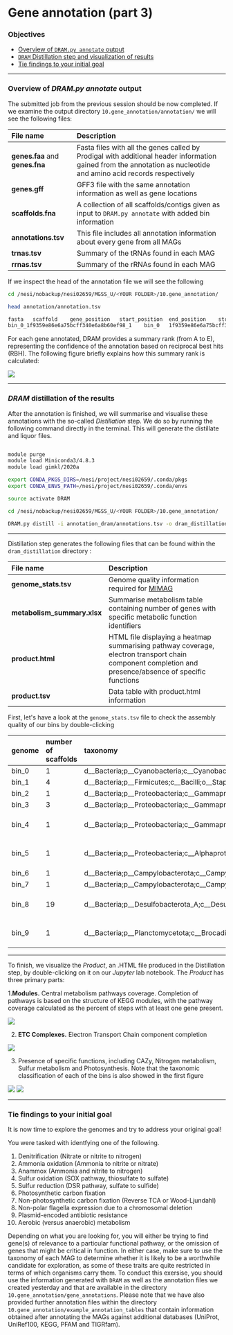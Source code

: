 # Gene annotation (part 3)

### Objectives

* [Overview of `DRAM.py annotate` output](#overview-of-drampy-annotate-output)
* [`DRAM` Distillation step and visualization of results](#dram-distillation-of-the-results)
* [Tie findings to your initial goal](#tie-findings-to-your-initial-goal)

---

### Overview of *DRAM.py annotate* output

The submitted job from the previous session should be now completed. If we examine the output directory `10.gene_annotation/annotation/` we will see the following files:

|File name | Description|
|:--- | :--- | 
|**genes.faa** and **genes.fna** | Fasta files with all the genes called by Prodigal with additional header information gained from the annotation as nucleotide and amino acid records respectively |
|**genes.gff** | GFF3 file with the same annotation information as well as gene locations |
|**scaffolds.fna** | A collection of all scaffolds/contigs given as input to `DRAM.py annotate` with added bin information |
|**annotations.tsv** | This file includes all annotation information about every gene from all MAGs |
|**trnas.tsv** | Summary of the tRNAs found in each MAG |
|**rrnas.tsv** | Summary of the rRNAs found in each MAG |

If we inspect the head of the annotation file we will see the following

```bash
cd /nesi/nobackup/nesi02659/MGSS_U/<YOUR FOLDER>/10.gene_annotation/

head annotation/annotation.tsv

fasta	scaffold	gene_position	start_position	end_position	strandedness	rank	kegg_id	kegg_hit	uniref_id	uniref_hit	uniref_taxonomy	uniref_RBH	uniref_identity	uniref_bitScore	uniref_eVal	peptidase_id	peptidase_family	peptidase_hit	peptidase_RBH	peptidase_identity	peptidase_bitScore	peptidase_eVal	pfam_hits	cazy_hits	vogdb_description	vogdb_categories	heme_regulatory_motif_count
bin_0_1f9359e86e6a75bcff340e6a8b60ef98_1	bin_0	1f9359e86e6a75bcff340e6a8b60ef98	1	205	1371	1	B	K02338	DNA polymerase III subunit beta [EC:2.7.7.7]	Q7V9E7_PROMM	UniRef90_Q7V9E7 Beta sliding clamp n=10 Tax=Prochlorococcus TaxID=1218 RepID=Q7V9E7_PROMM	Prochlorococcus	True	0.8959999999999999	726.0	1.5509999999999984e-233								DNA polymerase III beta subunit, C-terminal domain [PF02768.16]; DNA polymerase III beta subunit, N-terminal domain [PF00712.20]; DNA polymerase III beta subunit, central domain [PF02767.17]		sp|P9WNU1|DPO3B_MYCTU Beta sliding clamp; XhXr	Xr;Xh	0

```
For each gene annotated, DRAM provides a summary rank (from A to E), representing the confidence of the annotation based on reciprocal best hits (RBH). The following figure briefly explains how this summary rank is calculated:

![](https://github.com/GenomicsAotearoa/metagenomics_summer_school/blob/MGSS2020_DEV/materials/figures/ex14_DRAM_annotation_rank.png)



---

### *DRAM* distillation of the results

After the annotation is finished, we will summarise and visualise these annotations with the so-called *Distillation* step. We do so by running the following command directly in the terminal. This will generate the distillate and liquor files.

```bash

module purge
module load Miniconda3/4.8.3
module load gimkl/2020a

export CONDA_PKGS_DIRS=/nesi/project/nesi02659/.conda/pkgs
export CONDA_ENVS_PATH=/nesi/project/nesi02659/.conda/envs

source activate DRAM

cd /nesi/nobackup/nesi02659/MGSS_U/<YOUR FOLDER>/10.gene_annotation/

DRAM.py distill -i annotation_dram/annotations.tsv -o dram_distillation --trna_path annotation_dram/trnas.tsv --rrna_path annotation_dram/rrnas.tsv

```
---

Distillation step generates the following files that can be found within the ```dram_distillation``` directory :

|File name | Description|
|:--- | :--- |
|**genome_stats.tsv**| Genome quality information required for [MIMAG](https://www.nature.com/articles/nbt.3893) |
|**metabolism_summary.xlsx**| Summarise metabolism table containing number of genes with specific metabolic function identifiers |
|**product.html**| HTML file displaying a heatmap summarising pathway coverage, electron transport chain component completion and presence/absence of specific functions |
|**product.tsv**| Data table with product.html information |


First, let's have a look at the ```genome_stats.tsv``` file to check the assembly quality of our bins by double-clicking


|genome|number of scaffolds|taxonomy|completeness score|contamination score|5S rRNA|16S rRNA|23S rRNA|tRNA count|assembly quality|
|:--- | :--- |:--- | :--- |:--- | :--- |:--- | :--- |:--- | :--- |
|bin_0|1|d__Bacteria;p__Cyanobacteria;c__Cyanobacteriia;o__Synechococcales;f__Cyanobiaceae;g__Prochlorococcus_C;s__|100|0.14|-|2 present|2 present|47|med|
|bin_1|4|d__Bacteria;p__Firmicutes;c__Bacilli;o__Staphylococcales;f__Staphylococcaceae;g__Staphylococcus;s__|99.51|0.08|6 present|5 present|5 present|60|med|
|bin_2|1|d__Bacteria;p__Proteobacteria;c__Gammaproteobacteria;o__Pseudomonadales;f__Pseudomonadaceae;g__Pseudomonas;s__|96.45|0.11|3 present|-|-|43|med|
|bin_3|3|d__Bacteria;p__Proteobacteria;c__Gammaproteobacteria;o__Enterobacterales;f__Vibrionaceae;g__Vibrio;s__|99.73|0.03|9 present|8 present|8 present|98|med|
|bin_4|1|d__Bacteria;p__Proteobacteria;c__Gammaproteobacteria;o__Burkholderiales;f__Nitrosomonadaceae;g__Nitrosomonas;s__|99.97|0.74|bin_4, (74043, 74150)|bin_4, (69143, 70676)|bin_4, (71085, 73967)|42|high|
|bin_5|1|d__Bacteria;p__Proteobacteria;c__Alphaproteobacteria;o__Rhizobiales;f__Xanthobacteraceae;g__Nitrobacter;s__|99.8|0|bin_5, (643507, 643615)|bin_5, (638306, 639791)|bin_5, (640621, 643431)|49|high|
|bin_6|1|d__Bacteria;p__Campylobacterota;c__Campylobacteria;o__Nautiliales;f__Nautiliaceae;g__;s__|99.59|0.41|4 present|4 present|4 present|49|med|
|bin_7|1|d__Bacteria;p__Campylobacterota;c__Campylobacteria;o__Campylobacterales;f__Arcobacteraceae;g__Arcobacter;s__|99.59|2.98|4 present|4 present|4 present|54|med|
|bin_8|19|d__Bacteria;p__Desulfobacterota_A;c__Desulfovibrionia;o__Desulfovibrionales;f__Desulfovibrionaceae;g__Desulfovibrio;s__|99.41|0|2 present|bin_8, (3744, 5289)|bin_8, (379, 3300)|57|med|
|bin_9|1|d__Bacteria;p__Planctomycetota;c__Brocadiae;o__Brocadiales;f__Brocadiaceae;g__;s__|97.8|1.65|bin_9, (1066028, 1066130)|bin_9, (1069811, 1071397)|bin_9, (1066309, 1069302)|46|high|

---

To finish, we visualize the *Product*, an .HTML file produced in the Distillation step, by double-clicking on it on our *Jupyter* lab notebook. The *Product* has three primary parts:

1.**Modules.** Central metabolism pathways coverage. Completion of pathways is based on the structure of KEGG modules, with the pathway coverage calculated as the percent of steps with at least one gene present.

![](https://github.com/GenomicsAotearoa/metagenomics_summer_school/blob/master/materials/figures/ex15_fig1_DRAM_product_met.png)

2. **ETC Complexes.** Electron Transport Chain component completion

![](https://github.com/GenomicsAotearoa/metagenomics_summer_school/blob/master/materials/figures/ex15_fig2_DRAM_product_ETC.png)

3. Presence of specific functions, including CAZy, Nitrogen metabolism, Sulfur metabolism and Photosynthesis. Note that the taxonomic classification of each of the bins is also showed in the first figure 


![](https://github.com/GenomicsAotearoa/metagenomics_summer_school/blob/master/materials/figures/ex15_fig3_DRAM_product.png)
![](https://github.com/GenomicsAotearoa/metagenomics_summer_school/blob/master/materials/figures/ex15_fig4_DRAM_product.png)


---

### Tie findings to your initial goal

It is now time to explore the genomes and try to address your original goal!

You were tasked with identfying one of the following.

1. Denitrification (Nitrate or nitrite to nitrogen)
2. Ammonia oxidation (Ammonia to nitrite or nitrate)
3. Anammox (Ammonia and nitrite to nitrogen)
4. Sulfur oxidation (SOX pathway, thiosulfate to sulfate)
5. Sulfur reduction (DSR pathway, sulfate to sulfide)
6. Photosynthetic carbon fixation
7. Non-photosynthetic carbon fixation (Reverse TCA or Wood-Ljundahl)
8. Non-polar flagella expression due to a chromosomal deletion
9. Plasmid-encoded antibiotic resistance
10. Aerobic (versus anaerobic) metabolism

Depending on what you are looking for, you will either be trying to find gene(s) of relevance to a particular functional pathway, or the omission of genes that might be critical in function. In either case, make sure to use the taxonomy of each MAG to determine whether it is likely to be a worthwhile candidate for exploration, as some of these traits are quite restricted in terms of which organisms carry them.
To conduct this exersise, you should use the information generated with ```DRAM``` as well as the annotation files we created yesterday and that are available in the directory ```10.gene_annotation/gene_annotations```. Please note that we have also provided further annotation files within the directory ```10.gene_annotation/example_annotation_tables``` that contain information obtained after annotating the MAGs against additional databases (UniProt, UniRef100, KEGG, PFAM and TIGRfam). 
